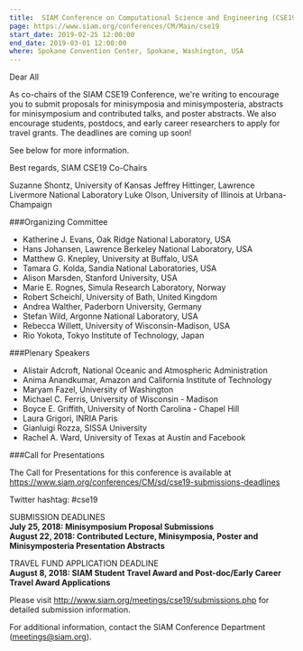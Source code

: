 ```yaml
---
title:  SIAM Conference on Computational Science and Engineering (CSE19) 
page: https://www.siam.org/conferences/CM/Main/cse19
start_date: 2019-02-25 12:00:00
end_date: 2019-03-01 12:00:00
where: Spokane Convention Center, Spokane, Washington, USA
---
```

Dear All

As co-chairs of the SIAM CSE19 Conference, we're writing to encourage you to submit proposals for minisymposia and minisymposteria, abstracts for minisymposium and contributed talks, and poster abstracts.  We also encourage students, postdocs, and early career researchers to apply for travel grants.  The deadlines are coming up soon!

See below for more information.

Best regards,
SIAM CSE19 Co-Chairs

Suzanne Shontz, University of Kansas
Jeffrey Hittinger, Lawrence Livermore National Laboratory
Luke Olson, University of Illinois at Urbana-Champaign

###Organizing Committee

- Katherine J. Evans, Oak Ridge National Laboratory, USA  
- Hans Johansen, Lawrence Berkeley National Laboratory, USA  
- Matthew G. Knepley, University at Buffalo, USA  
- Tamara G. Kolda, Sandia National Laboratories, USA  
- Alison Marsden, Stanford University, USA  
- Marie E. Rognes, Simula Research Laboratory, Norway  
- Robert Scheichl, University of Bath, United Kingdom  
- Andrea Walther, Paderborn University, Germany  
- Stefan Wild, Argonne National Laboratory, USA  
- Rebecca Willett, University of Wisconsin-Madison, USA  
- Rio Yokota, Tokyo Institute of Technology, Japan  

###Plenary Speakers

- Alistair Adcroft, National Oceanic and Atmospheric Administration  
- Anima Anandkumar, Amazon and California Institute of Technology  
- Maryam Fazel, University of Washington  
- Michael C. Ferris, University of Wisconsin - Madison  
- Boyce E. Griffith, University of North Carolina - Chapel Hill  
- Laura Grigori, INRIA Paris  
- Gianluigi Rozza, SISSA University  
- Rachel A. Ward, University of Texas at Austin and Facebook  

###Call for Presentations

The Call for Presentations for this conference is available at  
<https://www.siam.org/conferences/CM/sd/cse19-submissions-deadlines>

Twitter hashtag:   #cse19

SUBMISSION DEADLINES  
**July 25, 2018:  Minisymposium Proposal Submissions**  
**August 22, 2018:  Contributed Lecture, Minisymposia, Poster and Minisymposteria Presentation Abstracts**  

TRAVEL FUND APPLICATION DEADLINE  
**August 8, 2018: SIAM Student Travel Award and Post-doc/Early Career Travel Award Applications**

Please visit <http://www.siam.org/meetings/cse19/submissions.php> for detailed submission information.

For additional information, contact the SIAM Conference Department (<meetings@siam.org>).
